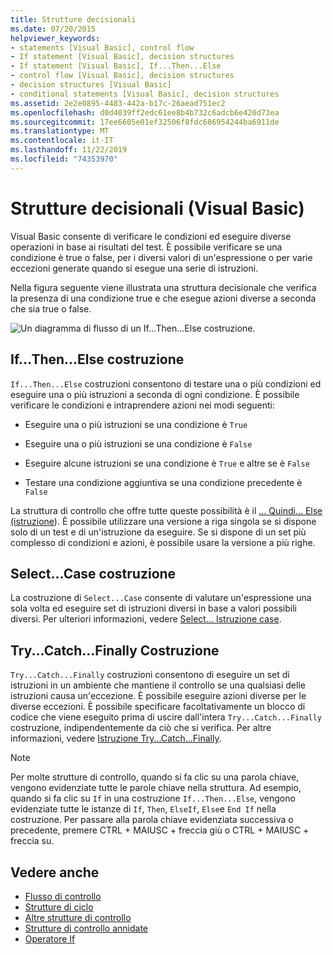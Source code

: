 ```yaml
---
title: Strutture decisionali
ms.date: 07/20/2015
helpviewer_keywords:
- statements [Visual Basic], control flow
- If statement [Visual Basic], decision structures
- If statement [Visual Basic], If...Then...Else
- control flow [Visual Basic], decision structures
- decision structures [Visual Basic]
- conditional statements [Visual Basic], decision structures
ms.assetid: 2e2e0895-4483-442a-b17c-26aead751ec2
ms.openlocfilehash: d0d4039ff2edc61ee8b4b732c6adcb6e420d73ea
ms.sourcegitcommit: 17ee6605e01ef32506f8fdc686954244ba6911de
ms.translationtype: MT
ms.contentlocale: it-IT
ms.lasthandoff: 11/22/2019
ms.locfileid: "74353970"
---
```

# <a name="decision-structures-visual-basic"></a>Strutture decisionali (Visual Basic)
Visual Basic consente di verificare le condizioni ed eseguire diverse operazioni in base ai risultati del test. È possibile verificare se una condizione è true o false, per i diversi valori di un'espressione o per varie eccezioni generate quando si esegue una serie di istruzioni.  
  
 Nella figura seguente viene illustrata una struttura decisionale che verifica la presenza di una condizione true e che esegue azioni diverse a seconda che sia true o false.  
  
 ![Un diagramma di flusso di un If...Then...Else costruzione.](./media/decision-structures/if-then-else-construction.gif)  
  
## <a name="ifthenelse-construction"></a>If...Then...Else costruzione  
 `If...Then...Else` costruzioni consentono di testare una o più condizioni ed eseguire una o più istruzioni a seconda di ogni condizione. È possibile verificare le condizioni e intraprendere azioni nei modi seguenti:  
  
- Eseguire una o più istruzioni se una condizione è `True`  
  
- Eseguire una o più istruzioni se una condizione è `False`  
  
- Eseguire alcune istruzioni se una condizione è `True` e altre se è `False`  
  
- Testare una condizione aggiuntiva se una condizione precedente è `False`  
  
 La struttura di controllo che offre tutte queste possibilità è il [... Quindi... Else (istruzione](../../../../visual-basic/language-reference/statements/if-then-else-statement.md)). È possibile utilizzare una versione a riga singola se si dispone solo di un test e di un'istruzione da eseguire. Se si dispone di un set più complesso di condizioni e azioni, è possibile usare la versione a più righe.  
  
## <a name="selectcase-construction"></a>Select...Case costruzione  
 La costruzione di `Select...Case` consente di valutare un'espressione una sola volta ed eseguire set di istruzioni diversi in base a valori possibili diversi. Per ulteriori informazioni, vedere [Select... Istruzione case](../../../../visual-basic/language-reference/statements/select-case-statement.md).  
  
## <a name="trycatchfinally-construction"></a>Try...Catch...Finally Costruzione  
 `Try...Catch...Finally` costruzioni consentono di eseguire un set di istruzioni in un ambiente che mantiene il controllo se una qualsiasi delle istruzioni causa un'eccezione. È possibile eseguire azioni diverse per le diverse eccezioni. È possibile specificare facoltativamente un blocco di codice che viene eseguito prima di uscire dall'intera `Try...Catch...Finally` costruzione, indipendentemente da ciò che si verifica. Per altre informazioni, vedere [Istruzione Try...Catch...Finally](../../../../visual-basic/language-reference/statements/try-catch-finally-statement.md).  
  
> [!NOTE]
> Per molte strutture di controllo, quando si fa clic su una parola chiave, vengono evidenziate tutte le parole chiave nella struttura. Ad esempio, quando si fa clic su `If` in una costruzione `If...Then...Else`, vengono evidenziate tutte le istanze di `If`, `Then`, `ElseIf`, `Else`e `End If` nella costruzione. Per passare alla parola chiave evidenziata successiva o precedente, premere CTRL + MAIUSC + freccia giù o CTRL + MAIUSC + freccia su.  
  
## <a name="see-also"></a>Vedere anche

- [Flusso di controllo](../../../../visual-basic/programming-guide/language-features/control-flow/index.md)
- [Strutture di ciclo](../../../../visual-basic/programming-guide/language-features/control-flow/loop-structures.md)
- [Altre strutture di controllo](../../../../visual-basic/programming-guide/language-features/control-flow/other-control-structures.md)
- [Strutture di controllo annidate](../../../../visual-basic/programming-guide/language-features/control-flow/nested-control-structures.md)
- [Operatore If](../../../../visual-basic/language-reference/operators/if-operator.md)
